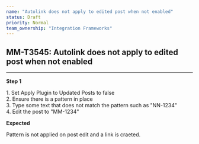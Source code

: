 ```yaml
---
name: "Autolink does not apply to edited post when not enabled"
status: Draft
priority: Normal
team_ownership: "Integration Frameworks"
---
```


## MM-T3545: Autolink does not apply to edited post when not enabled

---

**Step 1**

1\. Set Apply Plugin to Updated Posts to false\
2\. Ensure there is a pattern in place\
3\. Type some text that does not match the pattern such as "NN-1234"\
4\. Edit the post to "MM-1234"

**Expected**

Pattern is not applied on post edit and a link is craeted.
